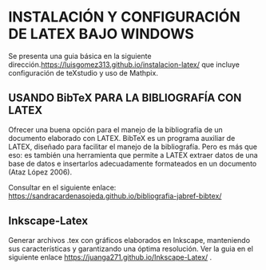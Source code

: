 # INSTALACIÓN Y CONFIGURACIÓN DE LATEX BAJO WINDOWS

Se presenta  una guia básica  en la siguiente dirección.https://luisgomez313.github.io/instalacion-latex/ que incluye configuración de teXstudio y uso de Mathpix.

## USANDO BibTeX PARA LA BIBLIOGRAFÍA CON LATEX

Ofrecer una buena opción para el manejo de la bibliografía de un documento elaborado con
LATEX.
BibTeX es un programa auxiliar de LATEX, diseñado para facilitar el manejo de la bibliografía.
Pero es más que eso: es también una herramienta que permite a LATEX extraer datos de una base
de datos e insertarlos adecuadamente formateados en un documento (Ataz López 2006).

Consultar en el siguiente enlace: https://sandracardenasojeda.github.io/bibliografia-jabref-bibtex/

## Inkscape-Latex
Generar archivos .tex con gráficos elaborados en Inkscape, manteniendo sus características y garantizando una óptima resolución.
Ver la guia en el siguiente  enlace  https://juanga271.github.io/Inkscape-Latex/ .
